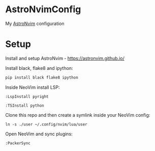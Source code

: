 # AstroNvimConfig

My [AstroNvim](https://github.com/kabinspace/AstroVim) configuration

# Setup
Install and setup AstroNvim - https://astronvim.github.io/

Install black, flake8 and ipython:
```bash
pip install black flake8 ipython
```

Inside NeoVim install LSP:
```
:LspInstall pyright
```
```
:TSInstall python
```

Clone this repo and then create a symlink inside your NeoVim config:
```
ln -s ./user ~/.config/nvim/lua/user
```

Open NeoVim and sync plugins:
```
:PackerSync
```
